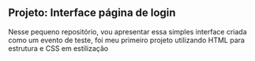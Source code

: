 ## Projeto: Interface página de login 

Nesse pequeno repositório, vou apresentar essa simples interface criada como um evento de teste, foi meu primeiro projeto utilizando HTML para estrutura e CSS em estilização


